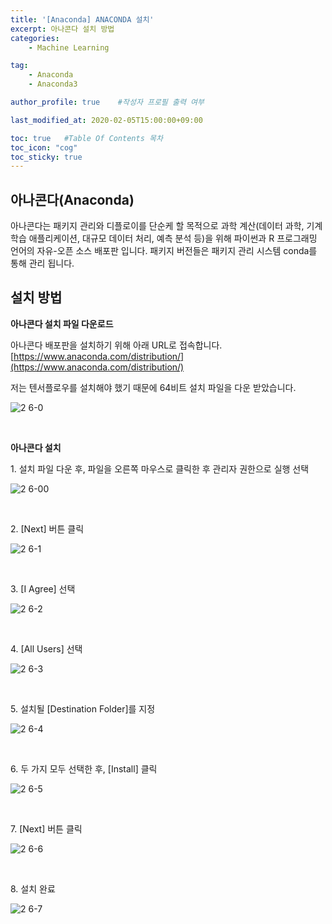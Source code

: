 ```yaml
---
title: '[Anaconda] ANACONDA 설치' 
excerpt: 아나콘다 설치 방법
categories:
    - Machine Learning

tag:
    - Anaconda
    - Anaconda3

author_profile: true    #작성자 프로필 출력 여부

last_modified_at: 2020-02-05T15:00:00+09:00

toc: true   #Table Of Contents 목차 
toc_icon: "cog"
toc_sticky: true
---
```


## 아나콘다(Anaconda)
아나콘다는 패키지 관리와 디플로이를 단순케 할 목적으로 과학 계산(데이터 과학, 기계 학습 애플리케이션, 대규모 데이터 처리, 예측 분석 등)을 위해 파이썬과 R 프로그래밍 언어의 자유-오픈 소스 배포판 입니다. 패키지 버전들은 패키지 관리 시스템 conda를 통해 관리 됩니다.  

## 설치 방법 

__아나콘다 설치 파일 다운로드__

아나콘다 배포판을 설치하기 위해 아래 URL로 접속합니다. 
[https://www.anaconda.com/distribution/](https://www.anaconda.com/distribution/)

저는 텐서플로우를 설치해야 했기 때문에 64비트 설치 파일을 다운 받았습니다.

![2 6-0](https://user-images.githubusercontent.com/47733530/73904229-b4b63100-48de-11ea-8594-82c61ab49628.png)

<br>

__아나콘다 설치__

<p>1. 설치 파일 다운 후, 파일을 오른쪽 마우스로 클릭한 후 관리자 권한으로 실행 선택</p>

![2 6-00](https://user-images.githubusercontent.com/47733530/73904624-fa272e00-48df-11ea-8c2c-bd9e0128df4a.png)

<br>

<p>2. [Next] 버튼 클릭</p> 

![2 6-1](https://user-images.githubusercontent.com/47733530/73904231-b54ec780-48de-11ea-8304-5866203c533a.png)

<br>

<p>3. [I Agree] 선택</p> 

![2 6-2](https://user-images.githubusercontent.com/47733530/73904232-b54ec780-48de-11ea-9af7-829180fc1f00.png)

<br>

<p>4. [All Users] 선택</p> 

![2 6-3](https://user-images.githubusercontent.com/47733530/73904234-b54ec780-48de-11ea-8a40-bf6740be395d.png)

<br>

<p>5. 설치될 [Destination Folder]를 지정</p> 

![2 6-4](https://user-images.githubusercontent.com/47733530/73904235-b5e75e00-48de-11ea-8829-2acb7eddf3ab.png)

<br>

<p>6. 두 가지 모두 선택한 후, [Install] 클릭</p> 

![2 6-5](https://user-images.githubusercontent.com/47733530/73904236-b67ff480-48de-11ea-9658-cb8e0ced454e.png)

<br>

<p>7. [Next] 버튼 클릭</p> 

![2 6-6](https://user-images.githubusercontent.com/47733530/73904237-b67ff480-48de-11ea-8447-bf62a5ca153e.png)

<br>

<p>8. 설치 완료 </p> 

![2 6-7](https://user-images.githubusercontent.com/47733530/73904238-b7188b00-48de-11ea-859f-8fc926a2d3ca.png)
